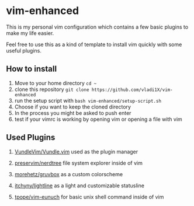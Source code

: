 # vim-enhanced
This is my personal vim configuration which contains a few basic plugins to make my life easier.

Feel free to use this as a kind of template to install vim quickly with some useful plugins.

## How to install
1. Move to your home directory
``cd ~``
2. clone this repository ``git clone https://github.com/vladi1X/vim-enhanced``
3. run the setup script with ``bash vim-enhanced/setup-script.sh``
4. Choose if you want to keep the cloned directory
5. In the process you might be asked to push enter
6. test if your vimrc is working by opening vim or opening a file with vim

## Used Plugins

1. [VundleVim/Vundle.vim](https://github.com/VundleVim/Vundle.vim)
used as the plugin manager

2. [preservim/nerdtree](https://github.com/preservim/nerdtree) file system explorer inside of vim

3. [morehetz/gruvbox](https://github.com/morhetz/gruvbox) as a custom colorscheme

4. [itchyny/lightline](https://github.com/itchyny/lightline.vim) as a light and customizable statusline

5. [tpope/vim-eunuch](https://github.com/tpope/vim-eunuch) for basic unix shell command inside of vim

